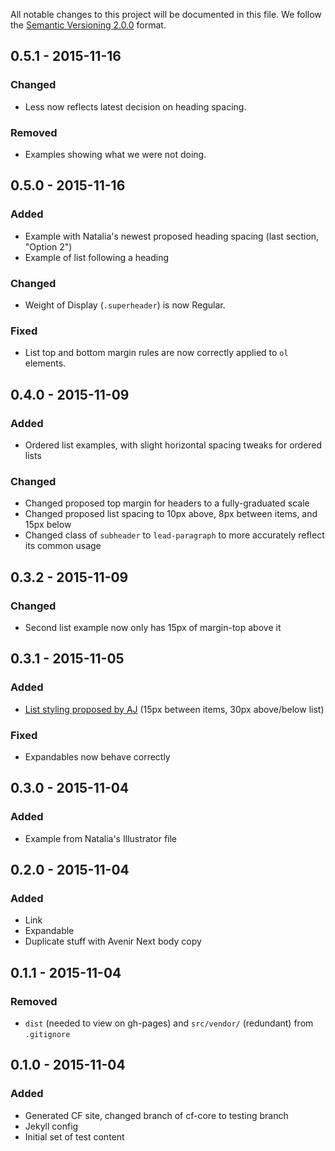 All notable changes to this project will be documented in this file.
We follow the [Semantic Versioning 2.0.0](http://semver.org/) format.


## 0.5.1 - 2015-11-16

### Changed
- Less now reflects latest decision on heading spacing.

### Removed
- Examples showing what we were not doing.


## 0.5.0 - 2015-11-16

### Added
- Example with Natalia's newest proposed heading spacing (last section,
  "Option 2")
- Example of list following a heading

### Changed
- Weight of Display (`.superheader`) is now Regular.

### Fixed
- List top and bottom margin rules are now correctly applied to `ol` elements.


## 0.4.0 - 2015-11-09

### Added
- Ordered list examples, with slight horizontal spacing tweaks for ordered lists

### Changed
- Changed proposed top margin for headers to a fully-graduated scale
- Changed proposed list spacing to 10px above, 8px between items, and 15px below
- Changed class of `subheader` to `lead-paragraph` to more accurately reflect
  its common usage


## 0.3.2 - 2015-11-09

### Changed
- Second list example now only has 15px of margin-top above it


## 0.3.1 - 2015-11-05

### Added
- [List styling proposed by AJ](https://github.com/cfpb/design-manual/issues/357#issuecomment-144088271)
  (15px between items, 30px above/below list)

### Fixed
- Expandables now behave correctly


## 0.3.0 - 2015-11-04

### Added
- Example from Natalia's Illustrator file


## 0.2.0 - 2015-11-04

### Added
- Link
- Expandable
- Duplicate stuff with Avenir Next body copy


## 0.1.1 - 2015-11-04

### Removed
- `dist` (needed to view on gh-pages) and `src/vendor/` (redundant) from
  `.gitignore`


## 0.1.0 - 2015-11-04

### Added
- Generated CF site, changed branch of cf-core to testing branch
- Jekyll config
- Initial set of test content
